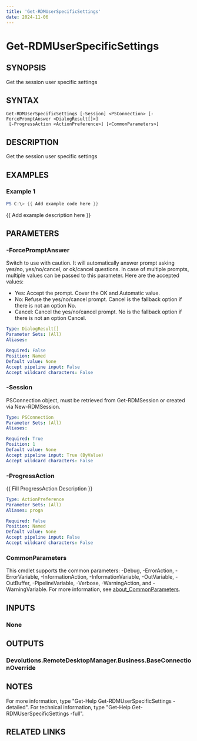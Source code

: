 ```yaml
---
title: 'Get-RDMUserSpecificSettings'
date: 2024-11-06
---
```



# Get-RDMUserSpecificSettings

## SYNOPSIS
Get the session user specific settings

## SYNTAX

```
Get-RDMUserSpecificSettings [-Session] <PSConnection> [-ForcePromptAnswer <DialogResult[]>]
 [-ProgressAction <ActionPreference>] [<CommonParameters>]
```

## DESCRIPTION
Get the session user specific settings

## EXAMPLES

### Example 1
```powershell
PS C:\> {{ Add example code here }}
```

{{ Add example description here }}

## PARAMETERS

### -ForcePromptAnswer
Switch to use with caution.
It will automatically answer prompt asking yes/no, yes/no/cancel, or ok/cancel questions.
In case of multiple prompts, multiple values can be passed to this parameter.
Here are the accepted values:
- Yes: Accept the prompt.
Cover the OK and Automatic value.
- No: Refuse the yes/no/cancel prompt.
Cancel is the fallback option if there is not an option No.
- Cancel: Cancel the yes/no/cancel prompt.
No is the fallback option if there is not an option Cancel.

```yaml
Type: DialogResult[]
Parameter Sets: (All)
Aliases:

Required: False
Position: Named
Default value: None
Accept pipeline input: False
Accept wildcard characters: False
```

### -Session
PSConnection object, must be retrieved from Get-RDMSession or created via New-RDMSession.

```yaml
Type: PSConnection
Parameter Sets: (All)
Aliases:

Required: True
Position: 1
Default value: None
Accept pipeline input: True (ByValue)
Accept wildcard characters: False
```

### -ProgressAction
{{ Fill ProgressAction Description }}

```yaml
Type: ActionPreference
Parameter Sets: (All)
Aliases: proga

Required: False
Position: Named
Default value: None
Accept pipeline input: False
Accept wildcard characters: False
```

### CommonParameters
This cmdlet supports the common parameters: -Debug, -ErrorAction, -ErrorVariable, -InformationAction, -InformationVariable, -OutVariable, -OutBuffer, -PipelineVariable, -Verbose, -WarningAction, and -WarningVariable. For more information, see [about_CommonParameters](http://go.microsoft.com/fwlink/?LinkID=113216).

## INPUTS

### None
## OUTPUTS

### Devolutions.RemoteDesktopManager.Business.BaseConnectionOverride
## NOTES
For more information, type "Get-Help Get-RDMUserSpecificSettings -detailed".
For technical information, type "Get-Help Get-RDMUserSpecificSettings -full".

## RELATED LINKS

